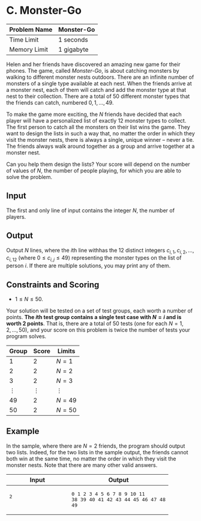 # C. Monster-Go

| Problem Name | Monster-Go |
| --- | --- |
| Time Limit | 1 seconds |
| Memory Limit | 1 gigabyte |
Helen and her friends have discovered an amazing new game for their phones.
The game, called *Monster-Go*, is about catching monsters by walking to different monster nests outdoors.
There are an infinite number of monsters of a single type available at each nest.
When the friends arrive at a monster nest, each of them will catch and add the monster type at that nest to their collection.
There are a total of $50$ different monster types that the friends can catch, numbered $0,1,\ldots,49$.

To make the game more exciting, the $N$ friends have decided that each player will have a personalized list of exactly $12$ monster types to collect.
The first person to catch all the monsters on their list wins the game.
They want to design the lists in such a way that, no matter the order in which they visit the monster nests, there is always a single, unique winner – never a tie.
The friends always walk around together as a group and arrive together at a monster nest.

Can you help them design the lists?
Your score will depend on the number of values of $N$, the number of people playing, for which you are able to solve the problem.

## Input

The first and only line of input contains the integer $N$, the number of players.

## Output

Output $N$ lines, where the $i$th line withhas the $12$ distinct integers $c_{i,1}, c_{i,2}, \ldots, c_{i,12}$ (where $0 \le c_{i,j} \le 49$) representing the monster types on the list of person $i$.
If there are multiple solutions, you may print any of them.

## Constraints and Scoring

* $1 \leq N \leq 50$.


Your solution will be tested on a set of test groups, each worth a number of points.
**The $i$th test group contains a single test case with $N = i$ and is worth $2$ points**. That is, there are a total of $50$ tests (one for each $N = 1, 2, \ldots, 50$), and your score on this problem is twice the number of tests your program solves.



| Group | Score | Limits |
| --- | --- | --- |
| 1 | 2 | $N = 1$ |
| 2 | 2 | $N = 2$ |
| 3 | 2 | $N = 3$ |
| $\vdots$ | $\vdots$ | $\vdots$ |
| 49 | 2 | $N = 49$ |
| 50 | 2 | $N = 50$ |


## Example

In the sample, where there are $N = 2$ friends, the program should output two lists. Indeed, for the two lists in the sample output, the friends cannot both win at the same time, no matter the order in which they visit the monster nests.
Note that there are many other valid answers.


| <span style="display: inline-block; width: 150px;">Input</span> | <span style="display: inline-block; width: 150px;">Output</span> |
|-------|--------|
| <pre>2<br><br></pre> | <pre>0 1 2 3 4 5 6 7 8 9 10 11<br>38 39 40 41 42 43 44 45 46 47 48 49</pre> |
